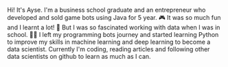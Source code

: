 Hi! It's Ayse. I'm a business school graduate and an entrepreneur who developed and sold game bots using Java for 5 year. 🎮
It was so much fun and I learnt a lot! 🥸
But I was so fascinated working with data when I was in school. 👩‍💻
I left my programming bots journey and started learning Python to improve my skills in machine learning and deep learning to become a data scientist. 
Currently I'm coding, reading articles and following other data scientists on github to learn as much as I can. 


<!---
aysemv/aysemv is a ✨ special ✨ repository because its `README.md` (this file) appears on your GitHub profile.
You can click the Preview link to take a look at your changes.
--->

